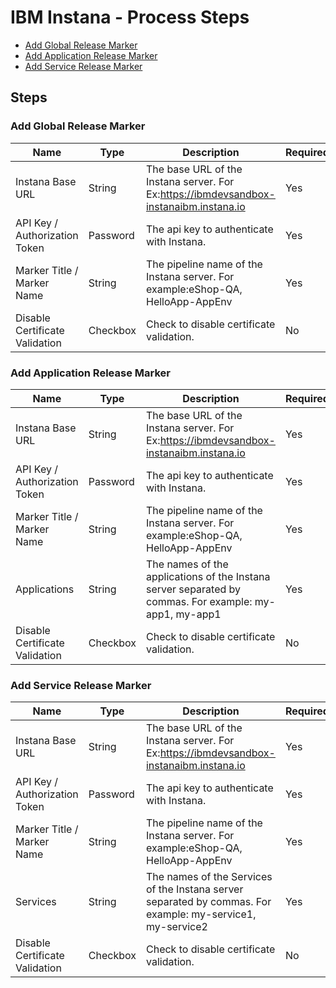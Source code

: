 
# IBM Instana - Process Steps

* [Add Global Release Marker](#add_global_release_marker)
* [Add Application Release Marker](#add_application_release_marker)
* [Add Service Release Marker](#add_service_release_marker)

## Steps

### Add Global Release Marker

| Name | Type | Description                                                                                                          | Required |
| ---- | ---- | -------------------------------------------------------------------------------------------------------------------- | -------- |
| Instana Base URL | String | The base URL of the Instana server. For Ex:https://ibmdevsandbox-instanaibm.instana.io | Yes |
| API Key / Authorization Token | Password | The api key to authenticate with Instana. | Yes |
| Marker Title / Marker Name | String | The pipeline name of the Instana server. For example:eShop-QA, HelloApp-AppEnv | Yes |
| Disable Certificate Validation | Checkbox | Check to disable certificate validation. | No |

### Add Application Release Marker

| Name | Type | Description                                                                                                          | Required |
| ---- | ---- | -------------------------------------------------------------------------------------------------------------------- | -------- |
| Instana Base URL | String | The base URL of the Instana server. For Ex:https://ibmdevsandbox-instanaibm.instana.io | Yes |
| API Key / Authorization Token | Password | The api key to authenticate with Instana. | Yes |
| Marker Title / Marker Name | String | The pipeline name of the Instana server. For example:eShop-QA, HelloApp-AppEnv | Yes |
| Applications | String | The names of the applications of the Instana server separated by commas. For example: my-app1, my-app1 | Yes |
| Disable Certificate Validation | Checkbox | Check to disable certificate validation. | No |


### Add Service Release Marker

| Name | Type | Description                                                                                                          | Required |
| ---- | ---- | -------------------------------------------------------------------------------------------------------------------- | -------- |
| Instana Base URL | String | The base URL of the Instana server. For Ex:https://ibmdevsandbox-instanaibm.instana.io | Yes |
| API Key / Authorization Token | Password | The api key to authenticate with Instana. | Yes |
| Marker Title / Marker Name | String | The pipeline name of the Instana server. For example:eShop-QA, HelloApp-AppEnv | Yes |
| Services | String | The names of the Services of the Instana server separated by commas. For example: my-service1, my-service2 | Yes |
| Disable Certificate Validation | Checkbox | Check to disable certificate validation. | No |


